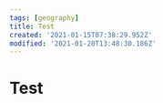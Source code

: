 ```yaml
---
tags: [geography]
title: Test
created: '2021-01-15T07:38:29.952Z'
modified: '2021-01-20T13:48:30.186Z'
---
```


# Test